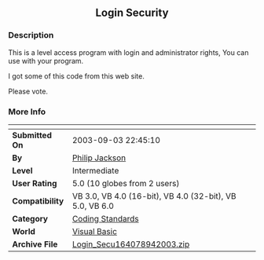 ﻿<div align="center">

## Login Security


</div>

### Description

This is a level access program with login and administrator rights, You can use with your program.

I got some of this code from this web site.

Please vote.
 
### More Info
 


<span>             |<span>
---                |---
**Submitted On**   |2003-09-03 22:45:10
**By**             |[Philip Jackson](https://github.com/Planet-Source-Code/PSCIndex/blob/master/ByAuthor/philip-jackson.md)
**Level**          |Intermediate
**User Rating**    |5.0 (10 globes from 2 users)
**Compatibility**  |VB 3\.0, VB 4\.0 \(16\-bit\), VB 4\.0 \(32\-bit\), VB 5\.0, VB 6\.0
**Category**       |[Coding Standards](https://github.com/Planet-Source-Code/PSCIndex/blob/master/ByCategory/coding-standards__1-43.md)
**World**          |[Visual Basic](https://github.com/Planet-Source-Code/PSCIndex/blob/master/ByWorld/visual-basic.md)
**Archive File**   |[Login\_Secu164078942003\.zip](https://github.com/Planet-Source-Code/philip-jackson-login-security__1-48242/archive/master.zip)








